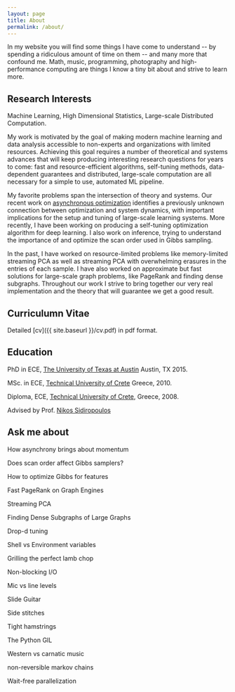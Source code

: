 ```yaml
---
layout: page
title: About
permalink: /about/
---
```

In my website you will find some things I have come to understand 
-- by spending a ridiculous amount of time on them -- and many more that confound me. Math, music, programming, photography and high-performance computing are things I know a tiny bit about and strive to learn more.



## Research Interests
Machine Learning, High Dimensional Statistics, Large-scale Distributed Computation.

My work is motivated by the goal of making modern machine learning and data analysis accessible to non-experts and organizations with limited resources. Achieving this goal requires a number of theoretical and systems advances that will keep producing interesting research questions for years to come:
fast and resource-efficient algorithms,
self-tuning methods,
data-dependent guarantees
and distributed, large-scale computation 
are all necessary for a simple to use, automated ML pipeline. 

My favorite problems span the intersection of theory and systems.
Our recent work on <a href="{{ site.baseurl}}/asynchrony/">asynchronous optimization</a> identifies a previously unknown connection between optimization and system dynamics, with important implications for the setup and tuning of large-scale learning systems.
More recently, I have been working on producing a self-tuning optimization algorithm for deep learning.
I also work on inference, trying to understand the importance of and optimize the scan order used in Gibbs sampling.

In the past, I have worked on resource-limited problems like memory-limited streaming PCA as well as streaming PCA with overwhelming erasures in the entries of each sample.
I have also worked on approximate but fast solutions for large-scale graph problems, like PageRank and finding dense subgraphs.
Throughout our work I strive to bring together our very real implementation and the theory that will guarantee we get a good result.




## Curriculumn Vitae
Detailed [cv]({{ site.baseurl }}/cv.pdf) in pdf format.

## Education


PhD in ECE, [The University of Texas at Austin](http://www.ece.utexas.edu/) Austin, TX 2015.

MSc. in ECE, [Technical University of Crete](http://en.tuc.gr/) Greece, 2010.

Diploma, ECE, [Technical University of Crete](http://en.tuc.gr/), Greece, 2008.

Advised by Prof. [Nikos Sidiropoulos](http://www.telecom.tuc.gr/%7Enikos/)

## Ask me about

How asynchrony brings about momentum

Does scan order affect Gibbs samplers?

How to optimize Gibbs for features

Fast PageRank on Graph Engines

Streaming PCA

Finding Dense Subgraphs of Large Graphs


Drop-d tuning

Shell vs Environment variables

Grilling the perfect lamb chop

Non-blocking I/O

Mic vs line levels

Slide Guitar

Side stitches

Tight hamstrings

The Python GIL

Western vs carnatic music

non-reversible markov chains

Wait-free parallelization

